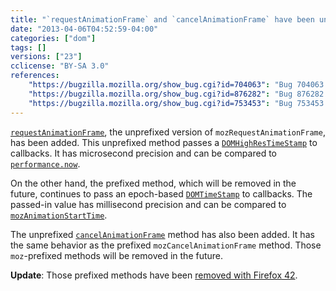 ```yaml
---
title: "`requestAnimationFrame` and `cancelAnimationFrame` have been unprefixed"
date: "2013-04-06T04:52:59-04:00"
categories: ["dom"]
tags: []
versions: ["23"]
cclicense: "BY-SA 3.0"
references:
    "https://bugzilla.mozilla.org/show_bug.cgi?id=704063": "Bug 704063 – Add unprefixed requestAnimationFrame"
    "https://bugzilla.mozilla.org/show_bug.cgi?id=876282": "Bug 876282 – Add unprefixed cancelAnimationFrame"
    "https://bugzilla.mozilla.org/show_bug.cgi?id=753453": "Bug 753453 – requestAnimationFrame callback should return DOMHighResTimeStamp"
---
```

[`requestAnimationFrame`](https://developer.mozilla.org/en-US/docs/Web/API/window.requestAnimationFrame), the unprefixed version of `mozRequestAnimationFrame`, has been added. This unprefixed method passes a [`DOMHighResTimeStamp`](https://developer.mozilla.org/en-US/docs/Web/API/DOMHighResTimeStamp) to callbacks. It has microsecond precision and can be compared to [`performance.now`](https://developer.mozilla.org/en-US/docs/Web/API/window.performance.now).

On the other hand, the prefixed method, which will be removed in the future, continues to pass an epoch-based [`DOMTimeStamp`](https://developer.mozilla.org/en-US/docs/Web/API/DOMTimeStamp) to callbacks. The passed-in value has millisecond precision and can be compared to [`mozAnimationStartTime`](https://developer.mozilla.org/en-US/docs/Web/API/window.mozAnimationStartTime).

The unprefixed [`cancelAnimationFrame`](https://developer.mozilla.org/en-US/docs/Web/API/window.cancelAnimationFrame) method has also been added. It has the same behavior as the prefixed `mozCancelAnimationFrame` method. Those `moz`-prefixed methods will be removed in the future.

**Update**: Those prefixed methods have been [removed with Firefox 42](https://www.fxsitecompat.com/en-US/docs/2015/mozrequestanimationframe-and-related-apis-have-been-removed/).
